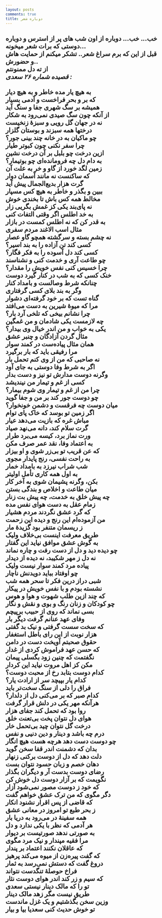 ```yaml
---
layout: posts
comments: true
title: دوباره شعر
---
```


خب... خب... دوباره از اون شب های پر از استرس و دوباره دوستی که برات شعر میخونه...  
قبل از این که برم سراغ شعر.. تشکر میکنم از حمایت هاش و حضورش..  
**از ته دل ممنونتم**
<br>
*قصیده شماره ۲۶ سعدی :*
<br>
<br>
به هیچ یار مده خاطر و به هیچ دیار
<br>
که بر و بحر فراخست و آدمی بسیار
<br>
همیشه بر سگ شهری جفا و سنگ آید
<br>
از آنکه چون سگ صیدی نمی‌رود به شکار
<br>
نه در جهان گل رویی و سبزهٔ زنخیست
<br>
درختها همه سبزند و بوستان گلزار
<br>
چو ماکیان به در خانه چند بینی جور؟
<br>
چرا سفر نکنی چون کبوتر طیار
<br>
ازین درخت چو بلبل بر آن درخت نشین
<br>
به دام دل چه فرومانده‌ای چو بوتیمار؟
<br>
زمین لگد خورد از گاو و خر به علت آن
<br>
که ساکنست نه مانند آسمان دوار
<br>
گرت هزار بدیع‌الجمال پیش آید
<br>
ببین و بگذر و خاطر به هیچ کس مسپار
<br>
مخالط همه کس باش تا بخندی خوش
<br>
نه پای‌بند یکی کز غمش بگریی زار
<br>
به خد اطلس اگر وقتی التفات کنی
<br>
به قدر کن که نه اطلس کمست در بازار
<br>
مثال اسب الاغند مردم سفری
<br>
نه چشم بسته و سرگشته همچو گاو عصار
<br>
کسی کند تن آزاده را به بند اسیر؟
<br>
کسی کند دل آسوده را به فکر فگار؟
<br>
چو طاعت آری و خدمت کنی و نشناسند
<br>
چرا خسیس کنی نفس خویش را مقدار؟
<br>
خنک کسی که به شب در کنار گیرد دوست
<br>
چنانکه شرط وصالست و بامداد کنار
<br>
وگر به بند بلای کسی گرفتاری
<br>
گناه تست که بر خود گرفته‌ای دشوار
<br>
مرا که میوهٔ شیرین به دست می‌افتد
<br>
چرا نشانم بیخی که تلخی آرد بار؟
<br>
چه لازمست یکی شادمان و من غمگین
<br>
یکی به خواب و من اندر خیال وی بیدار؟
<br>
مثال گردن آزادگان و چنبر عشق
<br>
همان مثال پیاده‌ست در کمند سوار
<br>
مرا رفیقی باید که بار برگیرد
<br>
نه صاحبی که من از وی کنم تحمل بار
<br>
اگر به شرط وفا دوستی به جای آود
<br>
وگرنه دوست مدارش تو نیز و دست بدار
<br>
کسی از غم و تیمار من نیندیشد
<br>
چرا من از غم و تیمار وی شوم بیمار؟
<br>
چو دوست جور کند بر من و جفا گوید
<br>
میان دوست چه فرقست و دشمن خونخوار؟
<br>
اگر زمین تو بوسد که خاک پای توام
<br>
مباش غره که بازیت می‌دهد عیار
<br>
گرت سلام کند، دانه می‌نهد صیاد
<br>
ورت نماز برد، کیسه می‌برد طرار
<br>
به اعتماد وفا، نقد عمر صرف مکن
<br>
که عن قریب تو بی‌زر شوی و او بیزار
<br>
به راحت نفسی، رنج پایدار مجوی
<br>
شب شراب نیرزد به بامداد خمار
<br>
به اول همه کاری تأمل اولیتر
<br>
بکن، وگرنه پشیمان شوی به آخر کار
<br>
میان طاعت و اخلاص و بندگی بستن
<br>
چه پیش خلق به خدمت، چه پیش بت زنار
<br>
زمام عقل به دست هوای نفس مده
<br>
که گرد عشق نگردند مردم هشیار
<br>
من آزموده‌ام این رنج و دیده این زحمت
<br>
ز ریسمان متنفر بود گزیدهٔ مار
<br>
طریق معرفت اینست بی‌خلاف ولیک
<br>
به گوش عشق موافق نیاید این گفتار
<br>
چو دیده دید و دل از دست رفت و چاره نماند
<br>
نه دل ز مهر شکیبد، نه دیده از دیدار
<br>
پیاده مرد کمند سوار نیست ولیک
<br>
چو اوفتاد بباید دویدنش ناچار
<br>
شبی دراز درین فکر تا سحر همه شب
<br>
نشسته بودم و با نفس خویش در پیکار
<br>
که چند ازین طلب شهوت و هوا و هوس
<br>
چو کودکان و زنان رنگ و بوی و نقش و نگار
<br>
بسی نماند که روی از حبیب برپیچم
<br>
وفای عهد عنانم گرفت دیگر بار
<br>
که سخت سست گرفتی و نیک بد گفتی
<br>
هزار نوبت از این رای باطل استغفار
<br>
حقوق صحبتم آویخت دست در دامن
<br>
که حسن عهد فراموش کردی از غدار
<br>
نگفتمت که چنین زود بگسلی پیمان
<br>
مکن کز اهل مروت نیاید این کردار
<br>
کدام دوست بتابد رخ از محبت دوست؟
<br>
کدام یار بپیچد سر از ارادت یار؟
<br>
فراق را دلی از سنگ سخت‌تر باید
<br>
کدام صبر که بر می‌کنی دل از دلدار؟
<br>
هرآنکه مهر یکی در دلش قرار گرفت
<br>
روا بود که تحمل کند جفای هزار
<br>
هوای دل نتوان پخت بی‌تعنت خلق
<br>
درخت گل نتوان چید بی‌تحمل خار
<br>
درم چه باشد و دینار و دین دنیی و نفس
<br>
چو دوست دست دهد هرچه هست هیچ انگار
<br>
بدان که دشمنت اندر قفا سخن گوید
<br>
دلت دهد که دل از دوست برکنی زنهار
<br>
دهان خصم و زبان حسود نتوان بست
<br>
رضای دوست بدست آر و دیگران بگذار
<br>
نگویمت که بر آزار دوست دل خوش کن
<br>
که خود ز دوست مصور نمی‌شود آزار
<br>
دگر مگوی که من ترک عشق خواهم گفت
<br>
که قاضی از پس اقرار نشنود انکار
<br>
ز بحر طبع تو امروز در معانی عشق
<br>
همه سفینهٔ در می‌رود به دریا بار
<br>
هر آدمی که نظر با یکی ندارد و دل
<br>
به صورتی ندهد صورتیست بر دیوار
<br>
مرا فقیه مپندار و نیک مرد مگوی
<br>
که عاقلان نکنند اعتماد بر پندار
<br>
که گفت پیره‌زن از میوه می‌کند پرهیز
<br>
دروغ گفت که دستش نمی‌رسد به ثمار
<br>
فراخ حوصلهٔ تنگدست نتواند
<br>
که سیم و زر کند اندر هوای دوست نثار
<br>
تو را که مالک دینار نیستی سعدی
<br>
طریق نیست مگر زهد مالک دینار
<br>
وزین سخن بگذشتیم و یک غزل ماندست
<br>
تو خوش حدیث کنی سعدیا بیا و بیار
<br>
---